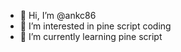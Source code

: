 - 👋 Hi, I’m @ankc86
- 👀 I’m interested in pine script coding
- 🌱 I’m currently learning pine script


<!---
ankc86/ankc86 is a ✨ special ✨ repository because its `README.md` (this file) appears on your GitHub profile.
You can click the Preview link to take a look at your changes.
--->
